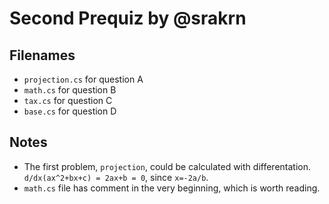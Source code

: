 # Second Prequiz by @srakrn

## Filenames
* `projection.cs` for question A
* `math.cs` for question B
* `tax.cs` for question C
* `base.cs` for question D

## Notes
* The first problem, `projection`, could be calculated with differentation. `d/dx(ax^2+bx+c) = 2ax+b = 0`, since `x=-2a/b`.
* `math.cs` file has comment in the very beginning, which is worth reading.
